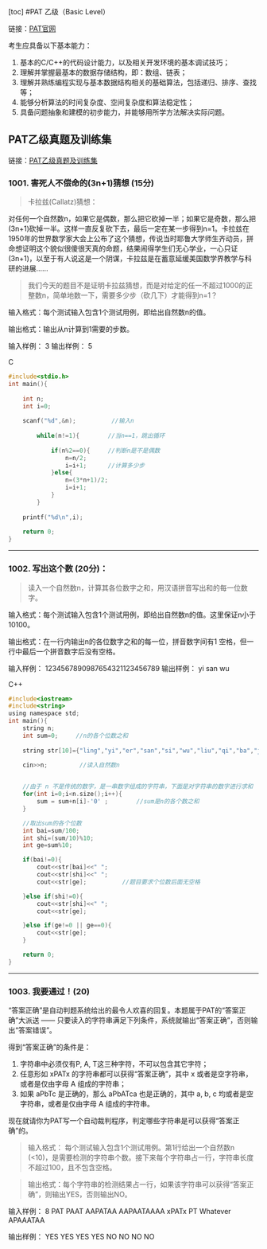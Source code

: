 [toc]
#PAT 乙级（Basic Level）

链接：[PAT官网](https://www.patest.cn/)

考生应具备以下基本能力：
1.	基本的C/C++的代码设计能力，以及相关开发环境的基本调试技巧；
2.	理解并掌握最基本的数据存储结构，即：数组、链表；
3.	理解并熟练编程实现与基本数据结构相关的基础算法，包括递归、排序、查找等；
4.	能够分析算法的时间复杂度、空间复杂度和算法稳定性；
5.	具备问题抽象和建模的初步能力，并能够用所学方法解决实际问题。


## PAT乙级真题及训练集

链接：[PAT乙级真题及训练集](https://www.patest.cn/contests/pat-b-practise)


### 1001. 害死人不偿命的(3n+1)猜想 (15分)

> 卡拉兹(Callatz)猜想：

对任何一个自然数n，如果它是偶数，那么把它砍掉一半；如果它是奇数，那么把(3n+1)砍掉一半。这样一直反复砍下去，最后一定在某一步得到n=1。卡拉兹在1950年的世界数学家大会上公布了这个猜想，传说当时耶鲁大学师生齐动员，拼命想证明这个貌似很傻很天真的命题，结果闹得学生们无心学业，一心只证(3n+1)，以至于有人说这是一个阴谋，卡拉兹是在蓄意延缓美国数学界教学与科研的进展……

> 我们今天的题目不是证明卡拉兹猜想，而是对给定的任一不超过1000的正整数n，简单地数一下，需要多少步（砍几下）才能得到n=1？

输入格式：每个测试输入包含1个测试用例，即给出自然数n的值。

输出格式：输出从n计算到1需要的步数。

输入样例：
3
输出样例：
5



C
```c
#include<stdio.h>
int main(){
	
	int n;
	int i=0;
	
	scanf("%d",&n);          //输入n 
	 
        while(n!=1){        //当n==1，跳出循环 
            
            if(n%2==0){     //判断n是不是偶数 
                n=n/2; 
                i=i+1;      //计算多少步 
            }else{
                n=(3*n+1)/2;
                i=i+1;
            }
        }
		
	printf("%d\n",i);
	
	return 0;
} 

```

---

### 1002. 写出这个数 (20分)：

> 读入一个自然数n，计算其各位数字之和，用汉语拼音写出和的每一位数字。

输入格式：每个测试输入包含1个测试用例，即给出自然数n的值。这里保证n小于10100。

输出格式：在一行内输出n的各位数字之和的每一位，拼音数字间有1 空格，但一行中最后一个拼音数字后没有空格。

输入样例：
1234567890987654321123456789
输出样例：
yi san wu



C++
```c
#include<iostream>
#include<string>
using namespace std;
int main(){
    string n;
	int sum=0;     //n的各个位数之和
	
	string str[10]={"ling","yi","er","san","si","wu","liu","qi","ba","jiu"};
	  
	cin>>n;			//读入自然数n 


	//由于 n 不是传统的数字，是一串数字组成的字符串，下面是对字符串的数字进行求和
	for(int i=0;i<n.size();i++){
		sum = sum+n[i]-'0' ;		//sum是n的各个数之和 
	}

	//取出sum的各个位数
	int bai=sum/100; 
	int shi=(sum/10)%10;
	int ge=sum%10;

	if(bai!=0){
		cout<<str[bai]<<" ";
		cout<<str[shi]<<" ";
		cout<<str[ge];          //题目要求个位数后面无空格

	}else if(shi!=0){
		cout<<str[shi]<<" ";
		cout<<str[ge];

	}else if(ge!=0 || ge==0){
		cout<<str[ge];
	}

	return 0;
}

```


---


### 1003. 我要通过！(20)

“答案正确”是自动判题系统给出的最令人欢喜的回复。本题属于PAT的“答案正确”大派送 —— 只要读入的字符串满足下列条件，系统就输出“答案正确”，否则输出“答案错误”。

得到“答案正确”的条件是：

1. 字符串中必须仅有P, A, T这三种字符，不可以包含其它字符；
2. 任意形如 xPATx 的字符串都可以获得“答案正确”，其中 x 或者是空字符串，或者是仅由字母 A 组成的字符串；
3. 如果 aPbTc 是正确的，那么 aPbATca 也是正确的，其中 a, b, c 均或者是空字符串，或者是仅由字母 A 组成的字符串。

现在就请你为PAT写一个自动裁判程序，判定哪些字符串是可以获得“答案正确”的。

> 输入格式： 每个测试输入包含1个测试用例。第1行给出一个自然数n (<10)，是需要检测的字符串个数。接下来每个字符串占一行，字符串长度不超过100，且不包含空格。

> 输出格式：每个字符串的检测结果占一行，如果该字符串可以获得“答案正确”，则输出YES，否则输出NO。


输入样例：
8
PAT
PAAT
AAPATAA
AAPAATAAAA
xPATx
PT
Whatever
APAAATAA

输出样例：
YES
YES
YES
YES
NO
NO
NO
NO